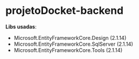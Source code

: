 # projetoDocket-backend


**Libs usadas**:
- Microsoft.EntityFrameworkCore.Design (2.1.14)
- Microsoft.EntityFrameworkCore.SqlServer (2.1.14)
- Microsoft.EntityFrameworkCore.Tools (2.1.14)
